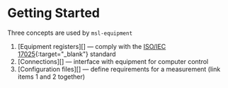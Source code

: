 # Getting Started

Three concepts are used by `msl-equipment`

1. [Equipment registers][] &mdash; comply with the [ISO/IEC 17025](https://www.iso.org/ISO-IEC-17025-testing-and-calibration-laboratories.html){:target="_blank"} standard
2. [Connections][] &mdash; interface with equipment for computer control
3. [Configuration files][] &mdash; define requirements for a measurement (link items 1 and 2 together)
